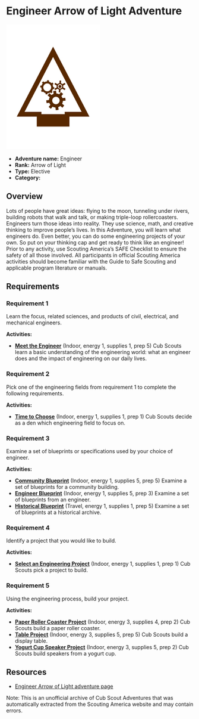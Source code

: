 # Engineer Arrow of Light Adventure

![Engineer Arrow of Light adventure belt loop](images/engineer.jpg)

- **Adventure name:** Engineer
- **Rank:** Arrow of Light
- **Type:** Elective
- **Category:** 

## Overview

Lots of people have great ideas: flying to the moon, tunneling under rivers, building robots that walk and talk, or making triple-loop rollercoasters. Engineers turn those ideas into reality. They use science, math, and creative thinking to improve people’s lives. In this Adventure, you will learn what engineers do. Even better, you can do some engineering projects of your own. So put on your thinking cap and get ready to think like an engineer! Prior to any activity, use Scouting America’s SAFE Checklist to ensure the safety of all those involved. All participants in official Scouting America activities should become familiar with the Guide to Safe Scouting and applicable program literature or manuals.

## Requirements

### Requirement 1

Learn the focus, related sciences, and products of civil, electrical, and mechanical engineers.

**Activities:**

- **[Meet the Engineer](https://www.scouting.org/cub-scout-activities/meet-the-engineer/)** (Indoor, energy 1, supplies 1, prep 5)
  Cub Scouts learn a basic understanding of the engineering world: what an engineer does and the impact of engineering on our daily lives.

### Requirement 2

Pick one of the engineering fields from requirement 1 to complete the following requirements.

**Activities:**

- **[Time to Choose](https://www.scouting.org/cub-scout-activities/time-to-choose/)** (Indoor, energy 1, supplies 1, prep 1)
  Cub Scouts decide as a den which engineering field to focus on.

### Requirement 3

Examine a set of blueprints or specifications used by your choice of engineer.

**Activities:**

- **[Community Blueprint](https://www.scouting.org/cub-scout-activities/community-blueprint/)** (Indoor, energy 1, supplies 5, prep 5)
  Examine a set of blueprints for a community building.
- **[Engineer Blueprint](https://www.scouting.org/cub-scout-activities/engineer-blueprint/)** (Indoor, energy 1, supplies 5, prep 3)
  Examine a set of blueprints from an engineer.
- **[Historical Blueprint](https://www.scouting.org/cub-scout-activities/historical-blueprint/)** (Travel, energy 1, supplies 1, prep 5)
  Examine a set of blueprints at a historical archive.

### Requirement 4

Identify a project that you would like to build.

**Activities:**

- **[Select an Engineering Project](https://www.scouting.org/cub-scout-activities/select-an-engineering-project/)** (Indoor, energy 1, supplies 1, prep 1)
  Cub Scouts pick a project to build.

### Requirement 5

Using the engineering process, build your project.

**Activities:**

- **[Paper Roller Coaster Project](https://www.scouting.org/cub-scout-activities/paper-roller-coaster-project/)** (Indoor, energy 3, supplies 4, prep 2)
  Cub Scouts build a paper roller coaster.
- **[Table Project](https://www.scouting.org/cub-scout-activities/table-project/)** (Indoor, energy 3, supplies 5, prep 5)
  Cub Scouts build a display table.
- **[Yogurt Cup Speaker Project](https://www.scouting.org/cub-scout-activities/yogurt-cup-speaker-project/)** (Indoor, energy 3, supplies 5, prep 2)
  Cub Scouts build speakers from a yogurt cup.


## Resources

- [Engineer Arrow of Light adventure page](https://www.scouting.org/cub-scout-adventures/engineer/)

Note: This is an unofficial archive of Cub Scout Adventures that was automatically extracted from the Scouting America website and may contain errors.